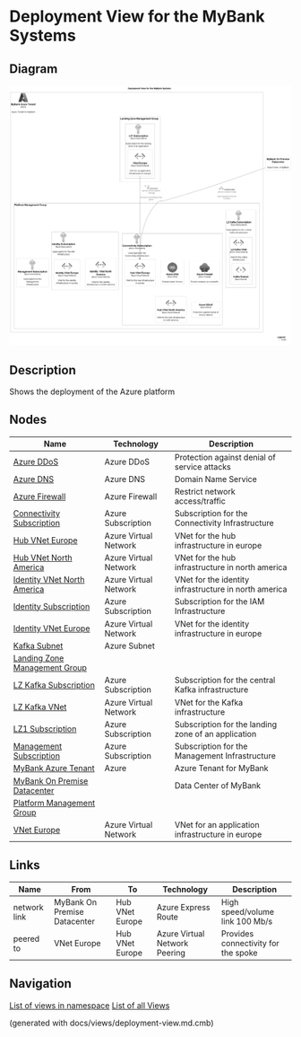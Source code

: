 # Deployment View for the MyBank Systems

## Diagram
![Deployment View for the MyBank Systems](../mybank/deployment-view.png)

## Description
Shows the deployment of the Azure platform

## Nodes
| Name | Technology | Description |
|---|---|---|
| [Azure DDoS](../mybank/it-management/azure/ddos-protection.md) | Azure DDoS | Protection against denial of service attacks |
| [Azure DNS](../mybank/it-management/azure/dns.md) | Azure DNS | Domain Name Service |
| [Azure Firewall](../mybank/it-management/azure/firewall.md) | Azure Firewall | Restrict network access/traffic |
| [Connectivity Subscription](../mybank/it-management/azure/connectivity-subscription.md) | Azure Subscription | Subscription for the Connectivity Infrastructure |
| [Hub VNet Europe](../mybank/it-management/azure/hub-vnet-europe.md) | Azure Virtual Network | VNet for the hub infrastructure in europe |
| [Hub VNet North America](../mybank/it-management/azure/hub-vnet-north-america.md) | Azure Virtual Network | VNet for the hub infrastructure in north america |
| [Identity  VNet North America](../mybank/it-management/azure/identity-vnet-north-america.md) | Azure Virtual Network | VNet for the identity infrastructure in north america |
| [Identity Subscription](../mybank/it-management/azure/identity-subscription.md) | Azure Subscription | Subscription for the IAM Infrastructure |
| [Identity VNet Europe](../mybank/it-management/azure/identity-vnet-europe.md) | Azure Virtual Network | VNet for the identity infrastructure in europe |
| [Kafka Subnet](../mybank/it-management/azure/plz-kafka-subnet.md) | Azure Subnet |  |
| [Landing Zone Management Group](../mybank/it-management/azure/landing-zone-management-group.md) |  |  |
| [LZ Kafka Subscription](../mybank/it-management/azure/plz-kafka-subscription.md) | Azure Subscription | Subscription for the central Kafka infrastructure |
| [LZ Kafka VNet](../mybank/it-management/azure/plz-kafka-vnet.md) | Azure Virtual Network | VNet for the Kafka infrastructure |
| [LZ1 Subscription](../mybank/it-management/azure/alz1-subscription.md) | Azure Subscription | Subscription for the landing zone of an application |
| [Management Subscription](../mybank/it-management/azure/management-subscription.md) | Azure Subscription | Subscription for the Management Infrastructure |
| [MyBank Azure Tenant](../mybank/it-management/azure/mybank-tenant.md) | Azure | Azure Tenant for MyBank |
| [MyBank On Premise Datacenter](../mybank/it-management/onprem/data-center-europe.md) |  | Data Center of MyBank |
| [Platform Management Group](../mybank/it-management/azure/platform-management-group.md) |  |  |
| [VNet Europe](../mybank/it-management/azure/alz1-vnet-europe.md) | Azure Virtual Network | VNet for an application infrastructure in europe |

## Links
| Name | From | To | Technology | Description |
|---|---|---|---|---|
| network link | MyBank On Premise Datacenter | Hub VNet Europe | Azure Express Route | High speed/volume link 100 Mb/s |
| peered to | VNet Europe | Hub VNet Europe | Azure Virtual Network Peering | Provides connectivity for the spoke |


## Navigation
[List of views in namespace](./views-in-namespace.md)
[List of all Views](../views.md)

(generated with docs/views/deployment-view.md.cmb)
